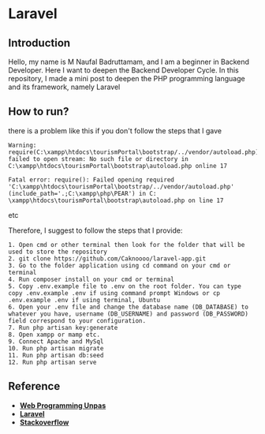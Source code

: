 
# Laravel 

## Introduction

Hello, my name is M Naufal Badruttamam, and I am a beginner in Backend Developer. Here I want to deepen the Backend Developer Cycle. In this repository, I made a mini post to deepen the PHP programming language and its framework, namely Laravel


## How to run?

there is a problem like this if you don't follow the steps that I gave
```
Warning: require(C:\xampp\htdocs\tourismPortal\bootstrap/../vendor/autoload.php): failed to open stream: No such file or directory in C:\xampp\htdocs\tourismPortal\bootstrap\autoload.php online 17

Fatal error: require(): Failed opening required 'C:\xampp\htdocs\tourismPortal\bootstrap/../vendor/autoload.php' (include_path='.;C:\xampp\php\PEAR') in C: \xampp\htdocs\tourismPortal\bootstrap\autoload.php on line 17
```
etc

Therefore, I suggest to follow the steps that I provide:

```
1. Open cmd or other terminal then look for the folder that will be used to store the repository
2. git clone https://github.com/Caknoooo/laravel-app.git
3. Go to the folder application using cd command on your cmd or terminal
4. Run composer install on your cmd or terminal
5. Copy .env.example file to .env on the root folder. You can type copy .env.example .env if using command prompt Windows or cp .env.example .env if using terminal, Ubuntu
6. Open your .env file and change the database name (DB_DATABASE) to whatever you have, username (DB_USERNAME) and password (DB_PASSWORD) field correspond to your configuration.
7. Run php artisan key:generate
8. Open xampp or mamp etc.
9. Connect Apache and MySql
10. Run php artisan migrate
11. Run php artisan db:seed
12. Run php artisan serve
```


## Reference

- **[Web Programming Unpas](https://www.youtube.com/@sandhikagalihWPU)**
- **[Laravel](https://laravel.com/)**
- **[Stackoverflow](https://stackoverflow.com/)**


